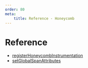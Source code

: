 ```yaml
---
order: 80
meta:
    title: Reference - Honeycomb
---
```


# Reference

- [registerHoneycombInstrumentation](./registerHoneycombInstrumentation.md)
- [setGlobalSpanAttributes](./setGlobalSpanAttributes.md)
